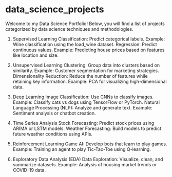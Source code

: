 # data_science_projects

Welcome to my Data Science Portfolio! Below, you will find a list of projects categorized by data science techniques and methodologies.

1. Supervised Learning
Classification: Predict categorical labels.
Example: Wine classification using the load_wine dataset.
Regression: Predict continuous values.
Example: Predicting house prices based on features like location and size.

2. Unsupervised Learning
Clustering: Group data into clusters based on similarity.
Example: Customer segmentation for marketing strategies.
Dimensionality Reduction: Reduce the number of features while retaining key information.
Example: PCA for visualizing high-dimensional data.

3. Deep Learning
Image Classification: Use CNNs to classify images.
Example: Classify cats vs dogs using TensorFlow or PyTorch.
Natural Language Processing (NLP): Analyze and generate text.
Example: Sentiment analysis or chatbot creation.

4. Time Series Analysis
Stock Forecasting: Predict stock prices using ARIMA or LSTM models.
Weather Forecasting: Build models to predict future weather conditions using APIs.

5. Reinforcement Learning
Game AI: Develop bots that learn to play games.
Example: Training an agent to play Tic-Tac-Toe using Q-learning.

6. Exploratory Data Analysis (EDA)
Data Exploration: Visualize, clean, and summarize datasets.
Example: Analysis of housing market trends or COVID-19 data.
